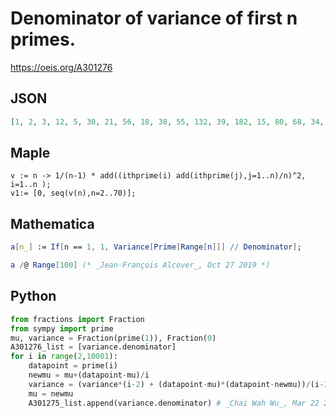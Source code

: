 # Denominator of variance of first n primes\.
https://oeis.org/A301276
## JSON
```JSON
[1, 2, 3, 12, 5, 30, 21, 56, 18, 30, 55, 132, 39, 182, 15, 80, 68, 34, 171, 380, 105, 462, 11, 184, 6, 650, 351, 84, 203, 290, 465, 992, 264, 374, 595, 140, 333, 1406, 741, 520, 205, 574, 903, 1892, 495, 230, 1081, 2256, 588, 2450, 1275, 884, 13, 318, 1485]
```
## Maple
```Maple
v := n -> 1/(n-1) * add((ithprime(i) add(ithprime(j),j=1..n)/n)^2, i=1..n );
v1:= [0, seq(v(n),n=2..70)];
```
## Mathematica
```Mathematica
a[n_] := If[n == 1, 1, Variance[Prime[Range[n]]] // Denominator];
```
```Mathematica
a /@ Range[100] (* _Jean-François Alcover_, Oct 27 2019 *)
```
## Python
```Python
from fractions import Fraction
from sympy import prime
mu, variance = Fraction(prime(1)), Fraction(0)
A301276_list = [variance.denominator]
for i in range(2,10001):
    datapoint = prime(i)
    newmu = mu+(datapoint-mu)/i
    variance = (variance*(i-2) + (datapoint-mu)*(datapoint-newmu))/(i-1)
    mu = newmu
    A301275_list.append(variance.denominator) # _Chai Wah Wu_, Mar 22 2018
```

